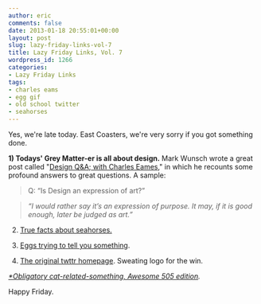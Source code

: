 ```yaml
---
author: eric
comments: false
date: 2013-01-18 20:55:01+00:00
layout: post
slug: lazy-friday-links-vol-7
title: Lazy Friday Links, Vol. 7
wordpress_id: 1266
categories:
- Lazy Friday Links
tags:
- charles eams
- egg gif
- old school twitter
- seahorses
---
```


Yes, we're late today. East Coasters, we're very sorry if you got something done.

**1) Todays' Grey Matter-er is all about design.** Mark Wunsch wrote a great post called "[Design Q&A; with Charles Eames](http://markwunsch.com/blog/2008/09/27/design-q-a-with-charles-eames.html)," in which he recounts some profound answers to great questions. A sample: 



> 

> 
> Q: “Is Design an expression of art?”
> 
> 

> 
> _“I would rather say it’s an expression of purpose. It may, if it is good enough, later be judged as art.”_



2) [True facts about seahorses.](http://www.youtube.com/watch?feature=player_embedded&v=UqYUTTqupOY)

3) [Eggs trying to tell you something](http://i.imgur.com/36gow.gif).

4) [The original twttr homepage](http://cl.ly/3W2E1P0I2x090Q2b1k3B/o). Sweating logo for the win. 

_[*Obligatory cat-related-something, Awesome 505 edition](/images/blog/2013/01/wantworthy-awesome-505-page.png)._

Happy Friday.
